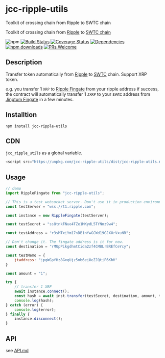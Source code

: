 # jcc-ripple-utils

Toolkit of crossing chain from Ripple to SWTC chain

Toolkit of crossing chain from [Ripple](https://bithomp.com/explorer/) to [SWTC chain](http://www.swtc.top/#/)

![npm](https://img.shields.io/npm/v/jcc-ripple-utils.svg)
[![Build Status](https://travis-ci.com/JCCDex/jcc-ripple-utils.svg?branch=master)](https://travis-ci.com/JCCDex/jcc-ripple-utils)
[![Coverage Status](https://coveralls.io/repos/github/JCCDex/jcc-ripple-utils/badge.svg?branch=master)](https://coveralls.io/github/JCCDex/jcc-ripple-utils?branch=master)
[![Dependencies](https://img.shields.io/david/JCCDex/jcc-ripple-utils.svg?style=flat-square)](https://david-dm.org/JCCDex/jcc-ripple-utils)
[![npm downloads](https://img.shields.io/npm/dm/jcc-ripple-utils.svg)](http://npm-stat.com/charts.html?package=jcc-ripple-utils)
[![PRs Welcome](https://img.shields.io/badge/PRs-welcome-brightgreen.svg?style=flat-square)](http://makeapullrequest.com)

## Description

Transfer token automatically from [Ripple](https://bithomp.com/explorer/) to [SWTC](http://www.swtc.top/#/) chain. Support XRP token.

e.g. you transfer 1 `XRP` to [Ripple Fingate](https://bithomp.com/explorer/rMUpPikgdhmtCida2zf4CMBLrBREfCeYcy) from your ripple address if success, the contract will automatically transfer 1 `JXRP` to your swtc address from [Jingtum Fingate](https://explorec9d536e.jccdex.cn/#/wallet/?wallet=jQs5cAcZrKmyWSQgkmUtXsdeFMzwSYcBA4) in a few minutes.

## Installtion

```shell
npm install jcc-ripple-utils
```

## CDN

`jcc_ripple_utils` as a global variable.

```javascript
<script src="https://unpkg.com/jcc-ripple-utils/dist/jcc-ripple-utils.min.js"></script>
```

## Usage

```javascript
// demo
import RippleFingate from "jcc-ripple-utils";

// This is a test websocket server. Don't use it in production environment.
const testServer = "wss://t1.ripple.com";

const instance = new RippleFingate(testServer);

const testSecret = "ss8tnkFNue4TZe1MKydL5TYNnz9w4";

const testAddress = "r3sMTxiYm17nDB1nYwGCWd19GJXUrVxuNR";

// Don't change it. The fingate address is it for now.
const destination = "rMUpPikgdhmtCida2zf4CMBLrBREfCeYcy";

const testMemo = {
    jtaddress: "jpgWGpfHz8GxqUjz5nb6ej8eZJQtiF6KhH"
}

const amount = "1";

try {
    // transfer 1 XRP
    await instance.connect();
    const hash = await inst.transfer(testSecret, destination, amount, testMemo);
    console.log(hash);
} catch (error) {
    console.log(error);
} finally {
    instance.disconnect();
}
```

## API

see [API.md](https://github.com/JCCDex/jcc-ripple-utils/blob/master/docs/API.md)

